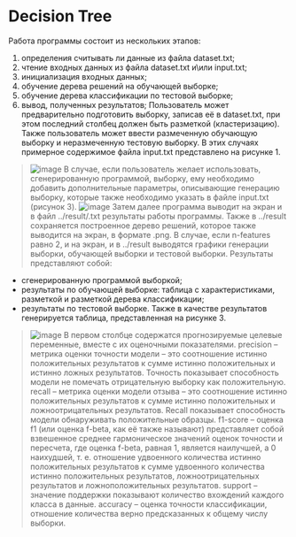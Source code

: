 # Decision Tree
Работа программы состоит из нескольких этапов:
1.	определения считывать ли данные из файла dataset.txt;
2.	чтение входных данных из файла dataset.txt и\или input.txt;
3.	инициализация входных данных;
4.	обучение дерева решений на обучающей выборке;
5.	обучение дерева классификации по тестовой выборке;
6.	вывод, полученных результатов;
Пользователь может предварительно подготовить выборку, записав её в dataset.txt, при этом последний столбец
 должен быть разметкой (кластеризацию). Также пользователь может ввести размеченную обучающую выборку и неразмеченную тестовую выборку. В этих случаях примерное содержимое файла input.txt представлено на рисунке 1.
> ![image](https://github.com/user-attachments/assets/2edd3275-95bc-48b7-be4f-1b6508c6c365)
В случае, если пользователь желает использовать, сгенерированную программой, выборку, ему необходимо добавить дополнительные параметры, описывающие генерацию выборку, которые также необходимо указать в файле input.txt (рисунок 3).
![image](https://github.com/user-attachments/assets/d9872dac-d70f-4ad1-8510-8684246e9eb0)
Затем далее программа выводит на экран и в файл ../result/.txt результаты работы программы. Также в ../result сохраняется построенное дерево решений, которое также выводится на экран, в формате .png.
В случае, если n-features равно 2, и на экран, и в ../result выводятся графики генерации выборки, обучающей выборки и тестовой выборки.
Результаты представляют собой:
-	сгенерированную программой выборкой;
-	результаты по обучающей выборке: таблица с характеристиками, разметкой и разметкой дерева классификации;
-	результаты по тестовой выборке.
Также в качестве результатов генерируется таблица, представленная на рисунке 3.
> ![image](https://github.com/user-attachments/assets/8023657c-2847-4af3-b369-1d908053309f)
В первом столбце содержатся прогнозируемые целевые переменные, вместе с их оценочными показателями.
precision – метрика оценки точности модели – это соотношение истинно положительных результатов к сумме истинно положительных и истинно ложных результатов. Точность показывает способность модели не помечать отрицательную выборку как положительную.
recall – метрика оценки модели отзыва – это соотношение истинно положительных результатов к сумме истинно положительных и ложноотрицательных результатов. Recall показывает способность модели обнаруживать положительные образцы.
f1-score – оценка f1 (или оценка f-beta, как её также называют) представляет собой взвешенное среднее гармоническое значений оценок точности и пересчета, где оценка f-beta, равная 1, является наилучшей, а 0 наихудшей, т. е. отношение удвоенного количества истинно положительных результатов к сумме удвоенного количества истинно положительных результатов, ложноотрицательных результатов и ложноположительных результатов.
support – значение поддержки показывают количество вхождений каждого класса в данные.
accuracy – оценка точности классификации, отношение количества верно предсказанных к общему числу выборки.
